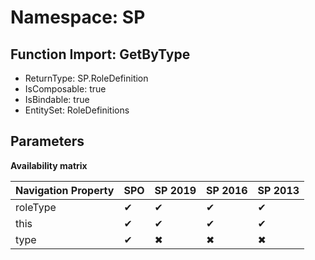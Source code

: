 # Namespace: SP

## Function Import: GetByType

- ReturnType: SP.RoleDefinition
- IsComposable: true
- IsBindable: true
- EntitySet: RoleDefinitions

## Parameters

**Availability matrix**

Navigation Property | SPO | SP 2019 | SP 2016 | SP 2013
----------|-----|---------|---------|--------
roleType | ✔ | ✔ | ✔ | ✔
this | ✔ | ✔ | ✔ | ✔
type | ✔ | ✖ | ✖ | ✖
